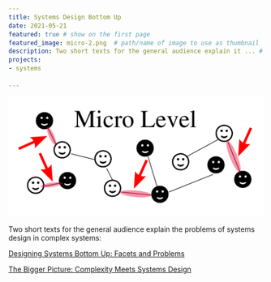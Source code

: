 ```yaml
---
title: Systems Design Bottom Up
date: 2021-05-21
featured: true # show on the first page
featured_image: micro-2.png  # path/name of image to use as thumbnail
description: Two short texts for the general audience explain it ... # short text, used in cards and for previews
projects:
- systems 

---
```


<!-- Write your content here -->

![blind](micro-2.png)

Two short texts for the general audience explain the problems of systems design in complex systems: 

[Designing Systems Bottom Up: Facets and Problems](/publications/2020/schweitzer2020designing-systems-bottom)


[The Bigger Picture: Complexity Meets Systems Design](/publications/2019/schweitzer2019the-bigger-picture)
